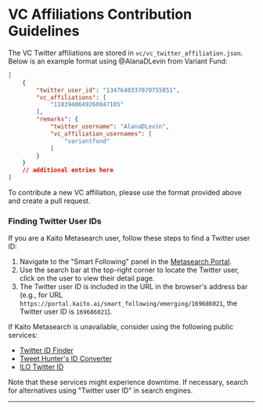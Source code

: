 # VC Affiliations Contribution Guidelines

The VC Twitter affiliations are stored in `vc/vc_twitter_affiliation.json`. Below is an example format using @AlanaDLevin from Variant Fund:

```json
[
    {
        "twitter_user_id": "1347640337070755851",
        "vc_affiliations": [
            "1183940649260847105"
        ],
        "remarks": {
            "twitter_username": "AlanaDLevin",
            "vc_affiliation_usernames": [
                "variantfund"
            ]
        }
    }
    // additional entries here
]
```

To contribute a new VC affiliation, please use the format provided above and create a pull request.

### Finding Twitter User IDs

If you are a Kaito Metasearch user, follow these steps to find a Twitter user ID:

1. Navigate to the "Smart Following" panel in the [Metasearch Portal](https://portal.kaito.ai/smart_following).
2. Use the search bar at the top-right corner to locate the Twitter user, click on the user to view their detail page.
3. The Twitter user ID is included in the URL in the browser's address bar (e.g., for URL `https://portal.kaito.ai/smart_following/emerging/169686021`, the Twitter user ID is `169686021`).

If Kaito Metasearch is unavailable, consider using the following public services:

- [Twitter ID Finder](https://twiteridfinder.com/)
- [Tweet Hunter's ID Converter](https://tweethunter.io/twitter-id-converter)
- [ILO Twitter ID](https://ilo.so/twitter-id/)

Note that these services might experience downtime. If necessary, search for alternatives using "Twitter user ID" in search engines.

---